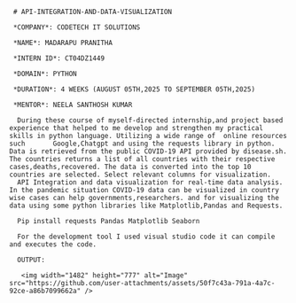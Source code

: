      # API-INTEGRATION-AND-DATA-VISUALIZATION 

     *COMPANY*: CODETECH IT SOLUTIONS

     *NAME*: MADARAPU PRANITHA

     *INTERN ID*: CT04DZ1449

     *DOMAIN*: PYTHON

     *DURATION*: 4 WEEKS (AUGUST 05TH,2025 TO SEPTEMBER 05TH,2025)

     *MENTOR*: NEELA SANTHOSH KUMAR

      During these course of myself-directed internship,and project based experience that helped to me develop and strengthen my practical skills in python language. Utilizing a wide range of  online resources such       Google,Chatgpt and using the requests library in python. Data is retrieved from the public COVID-19 API provided by disease.sh. The countries returns a list of all countries with their respective                    cases,deaths,recovered. The data is converted into the top 10 countries are selected. Select relevant columns for visualization.                                                                                                                                                       
      API Integration and data visualization for real-time data analysis. In the pandemic situation COVID-19 data can be visualized in country wise cases can help governments,researchers. and for visualizing the          data using some python libraries like Matplotlib,Pandas and Requests.

      Pip install requests Pandas Matplotlib Seaborn

      For the development tool I used visual studio code it can compile and executes the code.
      
      OUTPUT: 

       <img width="1482" height="777" alt="Image" src="https://github.com/user-attachments/assets/50f7c43a-791a-4a7c-92ce-a86b7099662a" />
